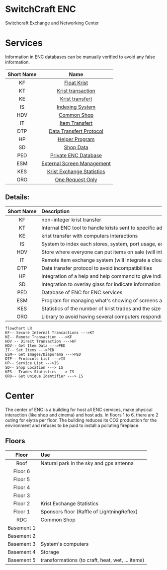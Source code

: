 # SwitchCraft ENC
Switchcraft Exchange and Networking Center
# Services
Information in ENC databases can be manually verified to avoid any false information.
  
|Short Name|Name| 
 |:-:|:-:| 
 |KF|[Float Krist](https://github.com/SmallGolem/SwitchCraft-ENC-Programs/tree/main/KF)|
 |KT|[Krist transaction](https://github.com/SmallGolem/SwitchCraft-ENC-Programs/tree/main/KT)| 
 |KE|[Krist transfert](https://github.com/SmallGolem/SwitchCraft-ENC-Programs/tree/main/KE)| 
 |IS|[Indexing System](https://github.com/SmallGolem/SwitchCraft-ENC-Programs/tree/main/IS)| 
 |HDV|[Common Shop](https://github.com/SmallGolem/SwitchCraft-ENC-Programs/tree/main/HDV)| 
 |IT|[Item Transfert](https://github.com/SmallGolem/SwitchCraft-ENC-Programs/tree/main/IT)|
 |DTP|[Data Transfert Protocol](https://github.com/SmallGolem/SwitchCraft-ENC-Programs/tree/main/DTP)|
 |HP|[Helper Program](https://github.com/SmallGolem/SwitchCraft-ENC-Programs/tree/main/HP)|
 |SD|[Shop Data](https://github.com/SmallGolem/SwitchCraft-ENC-Programs/tree/main/SD)|
 |PED|[Private ENC Database](https://github.com/SmallGolem/SwitchCraft-ENC-Programs/tree/main/PED)|
 |ESM|[External Screen Management](https://github.com/SmallGolem/SwitchCraft-ENC-Programs/tree/main/ESM)|
 |KES|[Krist Exchange Statistics](https://github.com/SmallGolem/SwitchCraft-ENC-Programs/tree/main/KES)|
 |ORO|[One Request Only](https://github.com/SmallGolem/SwitchCraft-ENC-Programs/tree/main/ORO)|
  
## Details: 

|Short Name|Description|Requirements| 
 |:-:|:-|:-:| 
 |KF|non-integer krist transfer|KT| 
 |KT|Internal ENC tool to handle krists sent to specific adress| 
 |KE|krist transfer with computers interactions|KF| 
 |IS|System to index each stores, system, port usage, ect| 
 |HDV|Store where everyone can put items on sale (will integrate an auction system)|PED, KF|
 |IT|Remote item exchange system (will integrate a cloud for items)| 
 |DTP|Data transfer protocol to avoid incompatibilities|IS| 
 |HP|Integration of a help and help command to give indications on the operation of switchcraft and these stores, system, ect|IS|
 |SD|Integration to overlay glass for indicate information for specific shop on player is at front of him|IS|
 |PED|Database of ENC for ENC services||
 |ESM|Program for managing what's showing of screens at front of ENC|PED|
 |KES|Statistics of the number of krist trades and the size of the krist trades from the last krist trades||
 |ORO|Library to avoid having several computers responding to a single request|IS|
 
  
```mermaid
flowchart LR
KF-- Secure Internal Trancactions --->KT
KE-- Remote Transaction --->KF
HDV -- Direct Transaction --->KF
HDV-- Get Item Data --->PED
IT-- Set Items --->PED
ESM-- Get Images/Diaporama --->PED
DTP-- Protocols List --->IS
HP-- Service List --->IS
SD-- Shop Location ---> IS
KES-- Trades Statistics ---> IS
ORO-- Get Unique Identifier ---> IS
```

# Center
The center of ENC is a building for host all ENC services, make physical interaction (like shop and cinema) and host ads.
In floors 1 to 6, there are 2 outing for elytra per floor.
The building reduces its CO2 production for the environment and refuses to be paid to install a polluting fireplace.
## Floors
|Floor|Use|
|:-:|:-|
|Roof|Natural park in the sky and gps antenna|
|Floor 6||
|Floor 5||
|Floor 4||
|Floor 3||
|Floor 2|Krist Exchange Statistics|
|Floor 1|Sponsors floor (Raffle of LightningReflex)|
|RDC|Common Shop|
|Basement 1||
|Basement 2||
|Basement 3|System's computers|
|Basement 4|Storage|
|Basement 5|transformations (to craft, heat, wet, ... items)|
